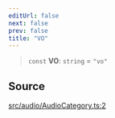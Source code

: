 ```yaml
---
editUrl: false
next: false
prev: false
title: "VO"
---
```


> `const` **VO**: `string` = `"vo"`

## Source

[src/audio/AudioCategory.ts:2](https://github.com/relishinc/dill-pixel/blob/c79d8e8552aaa0f13a29535c819ae67d025b4669/src/audio/AudioCategory.ts#L2)
